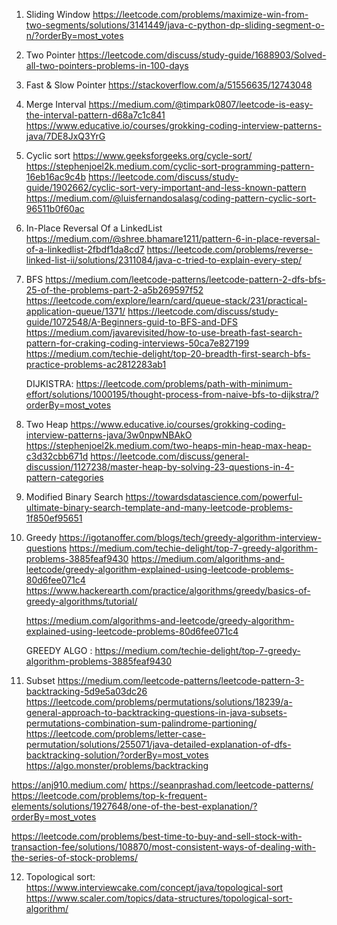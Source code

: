 1. Sliding Window
	https://leetcode.com/problems/maximize-win-from-two-segments/solutions/3141449/java-c-python-dp-sliding-segment-o-n/?orderBy=most_votes

2. Two Pointer 
	https://leetcode.com/discuss/study-guide/1688903/Solved-all-two-pointers-problems-in-100-days

3. Fast & Slow Pointer
	https://stackoverflow.com/a/51556635/12743048

4. Merge Interval
	https://medium.com/@timpark0807/leetcode-is-easy-the-interval-pattern-d68a7c1c841
	https://www.educative.io/courses/grokking-coding-interview-patterns-java/7DE8JxQ3YrG

5. Cyclic sort
	https://www.geeksforgeeks.org/cycle-sort/
	https://stephenjoel2k.medium.com/cyclic-sort-programming-pattern-16eb16ac9c4b
	https://leetcode.com/discuss/study-guide/1902662/cyclic-sort-very-important-and-less-known-pattern
	https://medium.com/@luisfernandosalasg/coding-pattern-cyclic-sort-96511b0f60ac

6. In-Place Reversal Of a LinkedList
	https://medium.com/@shree.bhamare1211/pattern-6-in-place-reversal-of-a-linkedlist-2fbdf1da8cd7
	https://leetcode.com/problems/reverse-linked-list-ii/solutions/2311084/java-c-tried-to-explain-every-step/

7. BFS
	https://medium.com/leetcode-patterns/leetcode-pattern-2-dfs-bfs-25-of-the-problems-part-2-a5b269597f52
	https://leetcode.com/explore/learn/card/queue-stack/231/practical-application-queue/1371/
	https://leetcode.com/discuss/study-guide/1072548/A-Beginners-guid-to-BFS-and-DFS
	https://medium.com/javarevisited/how-to-use-breath-fast-search-pattern-for-craking-coding-interviews-50ca7e827199
	https://medium.com/techie-delight/top-20-breadth-first-search-bfs-practice-problems-ac2812283ab1

	DIJKISTRA:
		https://leetcode.com/problems/path-with-minimum-effort/solutions/1000195/thought-process-from-naive-bfs-to-dijkstra/?orderBy=most_votes

8. Two Heap
	https://www.educative.io/courses/grokking-coding-interview-patterns-java/3w0npwNBAkO
	https://stephenjoel2k.medium.com/two-heaps-min-heap-max-heap-c3d32cbb671d
	https://leetcode.com/discuss/general-discussion/1127238/master-heap-by-solving-23-questions-in-4-pattern-categories

9. Modified Binary Search
	https://towardsdatascience.com/powerful-ultimate-binary-search-template-and-many-leetcode-problems-1f850ef95651

10. Greedy
	 https://igotanoffer.com/blogs/tech/greedy-algorithm-interview-questions
	 https://medium.com/techie-delight/top-7-greedy-algorithm-problems-3885feaf9430
	 https://medium.com/algorithms-and-leetcode/greedy-algorithm-explained-using-leetcode-problems-80d6fee071c4
	 https://www.hackerearth.com/practice/algorithms/greedy/basics-of-greedy-algorithms/tutorial/

	 https://medium.com/algorithms-and-leetcode/greedy-algorithm-explained-using-leetcode-problems-80d6fee071c4

	 GREEDY ALGO : https://medium.com/techie-delight/top-7-greedy-algorithm-problems-3885feaf9430


11. Subset
	https://medium.com/leetcode-patterns/leetcode-pattern-3-backtracking-5d9e5a03dc26
	https://leetcode.com/problems/permutations/solutions/18239/a-general-approach-to-backtracking-questions-in-java-subsets-permutations-combination-sum-palindrome-partioning/
	https://leetcode.com/problems/letter-case-permutation/solutions/255071/java-detailed-explanation-of-dfs-backtracking-solution/?orderBy=most_votes
	https://algo.monster/problems/backtracking

https://anj910.medium.com/
https://seanprashad.com/leetcode-patterns/
https://leetcode.com/problems/top-k-frequent-elements/solutions/1927648/one-of-the-best-explanation/?orderBy=most_votes


https://leetcode.com/problems/best-time-to-buy-and-sell-stock-with-transaction-fee/solutions/108870/most-consistent-ways-of-dealing-with-the-series-of-stock-problems/

12. Topological sort:
	https://www.interviewcake.com/concept/java/topological-sort
	https://www.scaler.com/topics/data-structures/topological-sort-algorithm/
